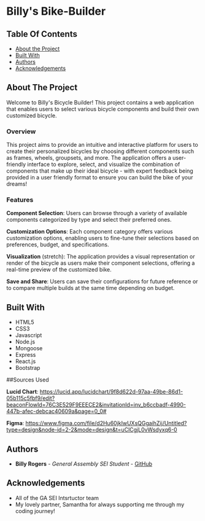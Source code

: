 # Billy's Bike-Builder

## Table Of Contents

* [About the Project](#about-the-project)
* [Built With](#built-with)
* [Authors](#authors)
* [Acknowledgements](#acknowledgements)


## About The Project

Welcome to Billy's Bicycle Builder! This project contains a web application that enables users to select various bicycle components and build their own customized bicycle.



<h3>Overview</h3>


This project aims to provide an intuitive and interactive platform for users to create their personalized bicycles by choosing different components such as frames, wheels, groupsets, and more. The application offers a user-friendly interface to explore, select, and visualize the combination of components that make up their ideal bicycle - with expert feedback being provided in a user friendly format to ensure you can build the bike of your dreams!


<h3>Features</h3>

**Component Selection**: Users can browse through a variety of available components categorized by type and select their preferred ones.

**Customization Options**: Each component category offers various customization options, enabling users to fine-tune their selections based on preferences, budget, and specifications.

**Visualization** (stretch): The application provides a visual representation or render of the bicycle as users make their component selections, offering a real-time preview of the customized bike.

**Save and Share**: Users can save their configurations for future reference or to compare multiple builds at the same time depending on budget.




## Built With

<ul>
<li>HTML5</li>
<li>CSS3</li>
<li>Javascript</li>
<li>Node.js</li>
<li>Mongoose</li>
<li>Express</li>
<li>React.js</li>
<li>Bootstrap</li>
</ul>


##Sources Used

**Lucid Chart**: https://lucid.app/lucidchart/9f8d622d-97aa-49be-86d1-05b115c5fbf9/edit?beaconFlowId=76C3E529F9EEECE2&invitationId=inv_b6ccbadf-4990-447b-afec-debcac40609a&page=0_0#

**Figma**: https://www.figma.com/file/d2Hu60jkIwUXsQGgaihZij/Untitled?type=design&node-id=2-2&mode=design&t=uClCgjL0vWsdyxq6-0


## Authors

* **Billy Rogers** - *General Assembly SEI Student* - [GitHub](https://github.com/williamrogerschi/)


## Acknowledgements

* All of the GA SEI Intsrtuctor team
* My lovely partner, Samantha for always supporting me through my coding journey!
